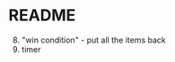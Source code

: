 # README

<!-- 1. set up home page - user route - root path -->
<!-- 2. authentication - login, logout, create user -->
<!-- 3. start game route - level route - hallway/corridor -->
<!-- 4. entering room - room route -->
<!-- 5. populating room with items -->
<!-- 6. item show page (does not tell you correct room) - link to form to change room of item (room_item) -->
<!-- 7. back button on all paths -->
8. "win condition" - put all the items back
9. timer
<!-- 10. logic for finishing and loading next level -->
<!-- 11. make three floors - 3 rooms each -->
<!-- 12. items only randomized between rooms on floor -->